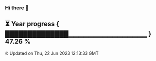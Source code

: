 ### Hi there 👋
⏳ Year progress { ██████████████▁▁▁▁▁▁▁▁▁▁▁▁▁▁▁▁ } 47.26 %
---
⏰ Updated on Thu, 22 Jun 2023 12:13:33 GMT

